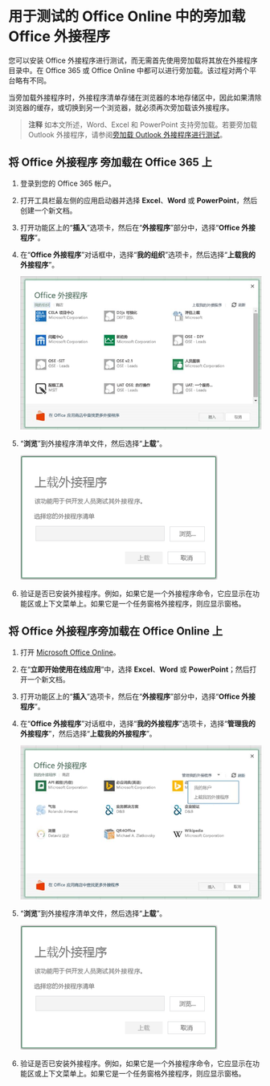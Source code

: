 
# <a name="sideload-office-add-ins-in-office-online-for-testing"></a>用于测试的 Office Online 中的旁加载 Office 外接程序

您可以安装 Office 外接程序进行测试，而无需首先使用旁加载将其放在外接程序目录中。在 Office 365 或 Office Online 中都可以进行旁加载。该过程对两个平台略有不同。 

当旁加载外接程序时，外接程序清单存储在浏览器的本地存储区中，因此如果清除浏览器的缓存，或切换到另一个浏览器，就必须再次旁加载该外接程序。


 >**注释**  如本文所述，Word、Excel 和 PowerPoint 支持旁加载。若要旁加载 Outlook 外接程序，请参阅[旁加载 Outlook 外接程序进行测试](sideload-outlook-add-ins-for-testing.md)。


## <a name="sideload-an-office-add-in-on-office-365"></a>将 Office 外接程序 旁加载在 Office 365 上


1. 登录到您的 Office 365 帐户。
    
2. 打开工具栏最左侧的应用启动器并选择 **Excel**、**Word** 或 **PowerPoint**，然后创建一个新文档。
    
3. 打开功能区上的“**插入**”选项卡，然后在“**外接程序**”部分中，选择“**Office 外接程序**”。
    
4. 在“**Office 外接程序**”对话框中，选择“**我的组织**”选项卡，然后选择“**上载我的外接程序**”。
    
    ![标题为“Office 外接程序”的对话框，左上角附近的链接指示“上载我的外接程序”。](../../images/0e49f780-019a-4d97-9310-0eaddfa0c4dc.png)

5.  “**浏览**”到外接程序清单文件，然后选择“**上载**”。
    
    ![带浏览、上载和取消按钮的上载外接程序对话框。](../../images/039aef16-b12f-4d01-ad46-f13e01dd3162.png)

6. 验证是否已安装外接程序。例如，如果它是一个外接程序命令，它应显示在功能区或上下文菜单上。如果它是一个任务窗格外接程序，则应显示窗格。
    

## <a name="sideload-an-office-add-in-on-office-online"></a>将 Office 外接程序旁加载在 Office Online 上




1. 打开 [Microsoft Office Online](https://office.live.com/)。
    
2. 在“**立即开始使用在线应用**”中，选择 **Excel**、**Word** 或 **PowerPoint**；然后打开一个新文档。
    
3. 打开功能区上的“**插入**”选项卡，然后在“**外接程序**”部分中，选择“**Office 外接程序**”。
    
4. 在“**Office 外接程序**”对话框中，选择“**我的外接程序**”选项卡，选择“**管理我的外接程序**”，然后选择“**上载我的外接程序**”。
    
    ![Office 外接程序对话框，右上方有一个下拉菜单，显示“管理我的外接程序”，其下方的下拉菜单中有“上载我的外接程序”选项](../../images/d630d9d1-7dd5-45e3-860d-0ab069882548.png)

5.  “**浏览**”到外接程序清单文件，然后选择“**上载**”。
    
    ![带浏览、上载和取消按钮的上载外接程序对话框。](../../images/039aef16-b12f-4d01-ad46-f13e01dd3162.png)

6. 验证是否已安装外接程序。例如，如果它是一个外接程序命令，它应显示在功能区或上下文菜单上。如果它是一个任务窗格外接程序，则应显示窗格。
    
